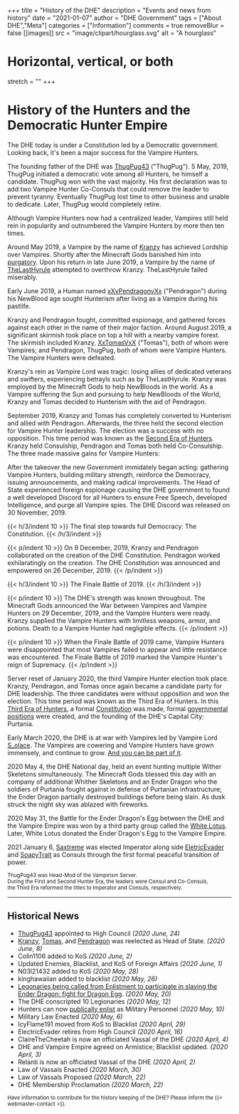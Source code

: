 +++
title = "History of the DHE"
description = "Events and news from history"
date = "2021-01-07"
author = "DHE Government"
tags = ["About DHE","Meta"]
categories = ["Information"]
comments = true
removeBlur = false
[[images]]
  src = "image/clipart/hourglass.svg"
  alt = "A hourglass"
  # Horizontal, vertical, or both
  stretch = ""
+++

# History of the Hunters and the Democratic Hunter Empire

The DHE today is under a Constitution led by a Democratic government. Looking
back, it's been a major success for the Vampire Hunters.

The founding father of the DHE was
[ThugPug43](http://namemc.com/profile/98105ad8-080a-4d70-a5da-0cc27a833309?q=98105ad8-080a-4d70-a5da-0cc27a833309)
("ThugPug"). 5 May, 2019, ThugPug initiated a democratic vote among all Hunters,
he himself a candidate. ThugPug won with the vast majority. His first
declaration was to add two Vampire Hunter Co-Consuls that could remove the
leader to prevent tyranny. Eventually ThugPug lost time to other business and
unable to dedicate. Later, ThugPug would completely retire.

Although Vampire Hunters now had a centralized leader, Vampires still held rein
in popularity and outnumbered the Vampire Hunters by more then ten times.

Around May 2019, a Vampire by the name of
[Kranzy](http://namemc.com/profile/ce088023-21fa-493a-b080-c8177879bf4f?q=ce088023-21fa-493a-b080-c8177879bf4f)
has achieved Lordship over Vampires. Shortly after the Minecraft Gods banished
him into
[purgatory](http://en.wikipedia.org/w/index.php?title=Purgatory&oldid=943656501#Role_in_relation_to_sin).
Upon his return in late June 2019, a Vampire by the name of
[TheLastHyrule](http://namemc.com/profile/ee6af389-e39b-4544-9f1a-1b447acd2cbb?q=ee6af389-e39b-4544-9f1a-1b447acd2cbb)
attempted to overthrow Kranzy. TheLastHyrule failed miserably.

Early June 2019, a Human named
[xXvPendragonvXx](http://namemc.com/profile/d4e6b6cb-1371-4486-bbf3-5d71a53a9c50?q=d4e6b6cb-1371-4486-bbf3-5d71a53a9c50)
("Pendragon") during his NewBlood age sought Hunterism after living as a Vampire
during his pastlife.

Kranzy and Pendragon fought, committed espionage, and gathered forces against
each other in the name of their major faction. Around August 2019, a significant
skirmish took place on top a hill with a nearby vampire forest. The skirmish
included Kranzy,
[XxTomasVxX](http://namemc.com/profile/1d408d8c-0818-4a92-9dac-078e7691dbfd?q=1d408d8c-0818-4a92-9dac-078e7691dbfd)
("Tomas"), both of whom were Vampires; and Pendragon, ThugPug, both of whom were
Vampire Hunters. The Vampire Hunters were defeated.

Kranzy's rein as Vampire Lord was tragic: losing allies of dedicated veterans
and swifters, experiencing betrayls such as by TheLastHyrule. Kranzy was
employed by the Minecraft Gods to help NewBloods in the world. As a Vampire
suffering the Sun and pursuing to help NewBloods of the World, Kranzy and Tomas
decided to Hunterism with the aid of Pendragon.

September 2019, Kranzy and Tomas has completely converted to Hunterism and
allied with Pendragon. Afterwards, the three held the second election for
Vampire Hunter leadership. The election was a success with no opposition. This
time period was known as the [Second Era of
Hunters](/images/second_era_elections.png). Kranzy held
Consulship, Pendragon and Tomas both held Co-Consulship. The three made massive
gains for Vampire Hunters:

After the takeover the new Government immidately began acting: gathering
Vampire Hunters, building military strength, reinforce the Democracy, issuing
announcements, and making radical improvements. The Head of State experienced
foreign espionage causing the DHE government to found a well developed Discord
for all Hunters to ensure Free Speech, developed Intelligence, and purge all
Vampire spies. The DHE Discord was released on 30 November, 2019.

{{< h/3/indent 10 >}} The final step towards full Democracy: The Constitution.
{{< /h/3/indent >}}

{{< p/indent 10 >}} On 9 December, 2019, Kranzy and Pendragon collaborated on
the creation of the DHE Constitution. Pendragon worked exhilaratingly on the
creation. The DHE Constitution was announced and empowered on 26 December,
2019.  {{< /p/indent >}}

{{< h/3/indent 10 >}} The Finale Battle of 2019.  {{< /h/3/indent >}}

{{< p/indent 10 >}} The DHE's strength was known throughout. The Minecraft Gods
announced the War between Vampires and Vampire Hunters on 29 December, 2019,
and the Vampire Hunters were ready. Kranzy supplied the Vampire Hunters with
limitless weapons, armor, and potions. Death to a Vampire Hunter had negligible
effects.  {{< /p/indent >}}


{{< p/indent 10 >}} When the Finale Battle of 2019 came, Vampire Hunters were
disappointed that most Vampires failed to appear and little resistance was
encountered. The Finale Battle of 2019 marked the Vampire Hunter's reign of
Supremacy.  {{< /p/indent >}}


Server reset of January 2020, the third Vampire Hunter election took place.
Kranzy, Pendragon, and Tomas once again became a candidate party for DHE
leadership. The three candidates were without opposition and won the election.
This time period was known as the Third Era of Hunters. In this [Third Era of
Hunters](/images/third_era_elections.png), a formal
[Constitution](/pdf/constitution.pdf) was made, formal [governmental
positions](/about/empire.html) were created, and the founding of the DHE's
Capital City: Purtania.

Early March 2020, the DHE is at war with Vampires led by Vampire Lord
[S_olace](http://namemc.com/profile/84b8aa9f-cfc4-4154-abae-37faa82745b5).
The Vampires are cowering and Vampire Hunters have grown immensely, and continue
to grow. [And you can be part of it](/).

2020 May 4, the DHE National day, held an event hunting multiple Wither
Skeletons simultaneously. The Minecraft Gods blessed this day with an company
of additional Whither Skeletons and an Ender Dragon who the soldiers of
Purtania fought against in defense of Purtanian infrastructure; the Ender
Dragon partially destroyed buildings before being slain. As dusk struck the
night sky was ablazed with fireworks.

2020 May 31, the Battle for the Ender Dragon's Egg between the DHE and the
Vampire Empire was won by a third party group called the [White
Lotus](/information/foreign-affairs/#white_lotus). Later, White Lotus donated
the Ender Dragon's Egg to the Vampire Empire.

2021 January 6,
[Saxtreme](http://namemc.com/profile/7a02cdd6-a3c2-4ed9-b321-9ddab2aa77ac) was
elected Imperator along side
[EletricEvader](http://namemc.com/profile/7de6da1a-dcc3-4023-9953-654f19f88b0b)
and [SoapyTrait](http://namemc.com/profile/622c377d-067c-4a57-8a5d-97c93b3941b9)
as Consuls through the first formal peaceful transition of power.

<small>ThugPug43 was Head-Mod of the Vampirism Server.</small>
<br>
<small>During the First and Second Hunter Era, the leaders were Consul and Co-Consuls,</small>
<br>
<small>the Third Era reformed the titles to Imperator and Consuls, respectively.</small>

<hr>

## Historical News

- [ThugPug43](http://namemc.com/profile/98105ad8-080a-4d70-a5da-0cc27a833309)
  appointed to High Council *(2020 June, 24)*
- [Kranzy](http://namemc.com/profile/ce088023-21fa-493a-b080-c8177879bf4f),
  [Tomas](http://namemc.com/profile/1d408d8c-0818-4a92-9dac-078e7691dbfd), and
  [Pendragon](http://namemc.com/profile/d4e6b6cb-1371-4486-bbf3-5d71a53a9c50)
  was reelected as Head of State. *(2020 June, 8)*
- Colin1106 added to KoS *(2020 June, 2)*
- Updated Enemies, Blacklist, and KoS of Foreign Affairs *(2020 June, 1)*
- N03l21432 added to KoS *(2020 May, 28)*
- kinghawaiian added to blacklist *(2020 May, 26)*
- [Legonaries being called from Enlistment to participate in slaying the Ender
  Dragon; fight for Dragon
  Egg](https://github.com/PendragonII/DHE-Enlistment/blob/master/news.md#2020-may).
  *(2020 May, 20)*
- The DHE conscripted 10 Legionaries *(2020 May, 12)*
- Hunters can now [publically
  enlist](http://github.com/PendragonII/DHE-Enlistment) as Military Personnel
  *(2020 May, 10)*
- Military Law Enacted *(2020 May, 6)*
- IcyFlame191 moved from KoS to Blacklist *(2020 April, 29)*
- ElectricEvader retires from High Council *(2020 April, 16)*
- ClaireTheCheetah is now an officiated Vassal of the DHE *(2020 April, 4)*
- DHE and Vampire Empire agreed on Armistice; Blacklist updated. *(2020 April,
  3)*
- Relanti is now an officiated Vassal of the DHE *(2020 April, 2)*
- Law of Vassals Enacted *(2020 March, 30)*
- Law of Vassals Proposed *(2020 March, 22)*
- DHE Membership Proclamation *(2020 March, 22)*

<small>Have information to contribute for the history keeping of the DHE?
Please inform the {{< webmaster-contact >}}.</small>
